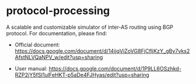 # protocol-processing


A scalable and customizable simulator of inter-AS routing using BGP protocol. For documentation, please find:


- Official document: https://docs.google.com/document/d/14ijqViZoVG8FjCfljKzY_gBy7vks2AfstNLVQaNPV_w/edit?usp=sharing


- User manual: https://docs.google.com/document/d/1P9LL6OSzhkd-RZP2jY5fSI1ulFeHKT-p5aDe4FJHyas/edit?usp=sharing
